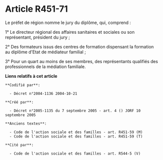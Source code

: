 # Article R451-71

Le préfet de région nomme le jury du diplôme, qui, comprend :

1° Le directeur régional des affaires sanitaires et sociales ou son représentant, président du jury ;

2° Des formateurs issus des centres de formation dispensant la formation au diplôme d'Etat de médiateur familial ;

3° Pour un quart au moins de ses membres, des représentants qualifiés des professionnels de la médiation familiale.

**Liens relatifs à cet article**

	**Codifié par**:

	  - Décret n°2004-1136 2004-10-21

	**Créé par**:

	  - Décret n°2005-1135 du 7 septembre 2005 - art. 4 () JORF 10 septembre 2005

	**Anciens textes**:

	  - Code de l'action sociale et des familles - art. R451-59 (M)
	  - Code de l'action sociale et des familles - art. R451-59 (T)

	**Cité par**:

	  - Code de l'action sociale et des familles - art. R544-5 (V)
